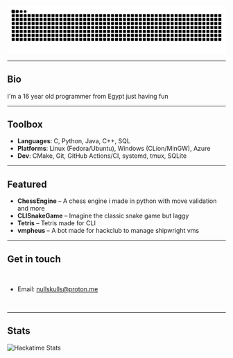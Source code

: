 ![github-snake-dark](https://raw.githubusercontent.com/Nullskulls/Nullskulls/output/github-snake-dark.svg#gh-dark-mode-only)

---

## Bio

I'm a 16 year old programmer from Egypt just having fun

---

## Toolbox

* **Languages**: C, Python, Java, C++, SQL
* **Platforms**: Linux (Fedora/Ubuntu), Windows (CLion/MinGW), Azure
* **Dev**: CMake, Git, GitHub Actions/CI, systemd, tmux, SQLite

---

## Featured

* **ChessEngine** – A chess engine i made in python with move validation and more
* **CLISnakeGame** – Imagine the classic snake game but laggy
* **Tetris** – Tetris made for CLI 
* **vmpheus** – A bot made for hackclub to manage shipwright vms

---

## Get in touch
<br>

* Email: nullskulls@proton.me

<br>

---

## Stats

![Hackatime Stats](https://github-readme-stats.hackclub.dev/api/wakatime?username=10724\&api_domain=hackatime.hackclub.com&\&custom_title=Hackatime+Stats\&layout=compact\&cache_seconds=0\&langs_count=8\&theme=transparent)
